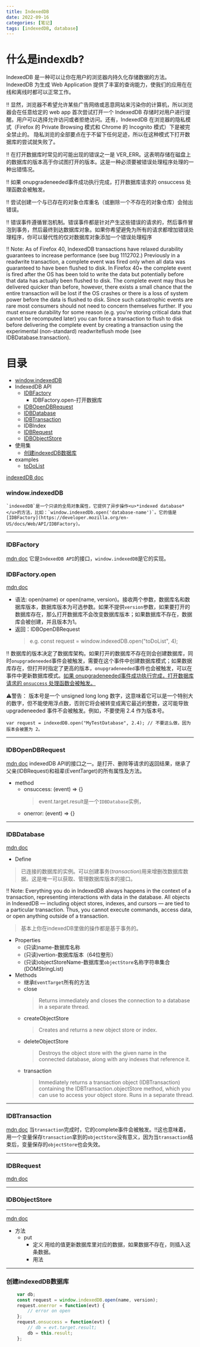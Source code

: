 ```yaml
---
title: IndexedDB
date: 2022-09-16
categories: [笔记]
tags: [indexedDB, database]
---
```


# 什么是indexdb?
IndexedDB 是一种可以让你在用户的浏览器内持久化存储数据的方法。IndexedDB 为生成 Web Application 提供了丰富的查询能力，使我们的应用在在线和离线时都可以正常工作。

‼️ 显然，浏览器不希望允许某些广告网络或恶意网站来污染你的计算机，所以浏览器会在任意给定的 web app 首次尝试打开一个 IndexedDB 存储时对用户进行提醒。用户可以选择允许访问或者拒绝访问。还有，IndexedDB 在浏览器的隐私模式（Firefox 的 Private Browsing 模式和 Chrome 的 Incognito 模式）下是被完全禁止的。 隐私浏览的全部要点在于不留下任何足迹，所以在这种模式下打开数据库的尝试就失败了。

‼️ 在打开数据库时常见的可能出现的错误之一是 VER_ERR。这表明存储在磁盘上的数据库的版本高于你试图打开的版本。这是一种必须要被错误处理程序处理的一种出错情况。

‼️ 如果 onupgradeneeded事件成功执行完成，打开数据库请求的 onsuccess 处理函数会被触发。

‼️ 尝试创建一个与已存在的对象仓库重名（或删除一个不存在的对象仓库）会抛出错误。

‼️ 错误事件遵循冒泡机制。错误事件都是针对产生这些错误的请求的，然后事件冒泡到事务，然后最终到达数据库对象。如果你希望避免为所有的请求都增加错误处理程序，你可以替代性的仅对数据库对象添加一个错误处理程序

‼️ Note: As of Firefox 40, IndexedDB transactions have relaxed durability guarantees to increase performance (see bug 1112702.) Previously in a readwrite transaction, a complete event was fired only when all data was guaranteed to have been flushed to disk. In Firefox 40+ the complete event is fired after the OS has been told to write the data but potentially before that data has actually been flushed to disk. The complete event may thus be delivered quicker than before, however, there exists a small chance that the entire transaction will be lost if the OS crashes or there is a loss of system power before the data is flushed to disk. Since such catastrophic events are rare most consumers should not need to concern themselves further. If you must ensure durability for some reason (e.g. you're storing critical data that cannot be recomputed later) you can force a transaction to flush to disk before delivering the complete event by creating a transaction using the experimental (non-standard) readwriteflush mode (see IDBDatabase.transaction).



# 目录
* [window.indexedDB](#window.indexedDB)
* IndexedDB API
    * [IDBFactory](#IDBFactory)
        * IDBFactory.open-打开数据库
    * [IDBOpenDBRequest](#IDBOpenDBRequest)
    * [IDBDatabase](#IDBDatabase)
    * [IDBTransaction](#IDBTransaction)
    * IDBIndex
    * [IDBRequest](#IDBRequest)
    * [IDBObjectStore](#IDBObjectStore)
* 使用集
    * [创建indexedDB数据库](#创建indexedDB数据库)
* examples
    * [toDoList](https://github.com/mdn/to-do-notifications)


[indexedDB doc](https://developer.mozilla.org/en-US/docs/Web/API/IndexedDB_API)

### window.indexedDB
    `indexedDB`是一个只读的全局对象属性，它提供了异步操作<u>*indexed database*</u>的方法，比如：`window.indexedDb.open('database-name')`。它的值是[IDBFactory](https://developer.mozilla.org/en-US/docs/Web/API/IDBFactory)。
--------------------------------

### IDBFactory
[mdn doc](https://developer.mozilla.org/en-US/docs/Web/API/IDBFactory)
    它是`IndexedDB API`的接口，`window.indexedDB`是它的实现。

### IDBFactory.open
[mdn doc](https://developer.mozilla.org/en-US/docs/Web/API/IDBFactory/open)
* 语法: open(name) or open(name, version)。接收两个参数，数据库名和数据库版本，数据库版本为可选参数。如果不提供`version`参数，如果要打开的数据库存在，那么打开数据库不会改变数据库版本；如果数据库不存在，数据库会被创建，并且版本为1。
* 返回：IDBOpenDBRequest
    >e.g.
    const request = window.indexedDB.open("toDoList", 4);

‼️ 数据库的版本决定了数据库架构。如果打开的数据库不存在则会创建数据库，同时`onupgradeneeded`事件会被触发，需要在这个事件中创建数据库模式；如果数据库存在，但打开时指定了更高的版本，`onupgradeneeded`事件也会被触发，可以在事件中更新数据库模式。<u>如果 onupgradeneeded事件成功执行完成，打开数据库请求的 `onsuccess` 处理函数会被触发。</u>

⚠️警告： 版本号是一个 unsigned long long 数字，这意味着它可以是一个特别大的数字，但不能使用浮点数，否则它将会被转变成离它最近的整数，这可能导致 upgradeneeded 事件不会被触发。例如，不要使用 2.4 作为版本号。

    var request = indexedDB.open("MyTestDatabase", 2.4); // 不要这么做，因为版本会被置为 2。

--------------------------------
### IDBOpenDBRequest
[mdn doc](https://developer.mozilla.org/en-US/docs/Web/API/IDBOpenDBRequest)
    indexedDB API的接口之一。是打开、删除等请求的返回结果，继承了父亲(IDBRequest)和祖辈(EventTarget)的所有属性及方法。
    
* method
    * onsuccess: (event) => {}
        > event.target.result是一个`IDBDatabase`实例，
    * onerror: (event) => {}

--------------------------------
### IDBDatabase
[mdn doc](https://developer.mozilla.org/en-US/docs/Web/API/IDBDatabase)
* Define
>已连接的数据库的实例。可以创建事务(*transaction*)用来增删改数据库数据。这是唯一可以获取、管理数据库版本的接口。

‼️ Note: Everything you do in IndexedDB always happens in the context of a transaction, representing interactions with data in the database. All objects in IndexedDB — including object stores, indexes, and cursors — are tied to a particular transaction. Thus, you cannot execute commands, access data, or open anything outside of a transaction.
>基本上你在indexedDB里做的操作都是基于事务的。

* Properties
    * (只读)name-数据库名称
    * (只读)vertion-数据库版本（64位整形）
    * (只读)objectStoreName-数据库里`objectStore`名称字符串集合(DOMStringList)
* Methods
    * 继承`EventTarget`所有的方法
    * close
        >Returns immediately and closes the connection to a database in a separate thread.
    * createObjectStore
        >Creates and returns a new object store or index.
    * deleteObjectStore
        >Destroys the object store with the given name in the connected database, along with any indexes that reference it.
    * transaction
        >Immediately returns a transaction object (IDBTransaction) containing the IDBTransaction.objectStore method, which you can use to access your object store. Runs in a separate thread.

--------------
### IDBTransaction
[mdn doc](https://developer.mozilla.org/en-US/docs/Web/API/IDBTransaction)
当`transaction`完成时，它的complete事件会被触发。‼️这也意味着，用一个变量保存`transaction`拿到的`objectStore`没有意义，因为当`transaction`结束后，变量保存的`objectStore`也会失效。

--------------
### IDBRequest
[mdn doc](https://developer.mozilla.org/en-US/docs/Web/API/IDBRequest)

--------------



### IDBObjectStore
--------------
[mdn doc](https://developer.mozilla.org/en-US/docs/Web/API/IDBObjectStore)
* 方法
    * put
        * 定义
            用给的值更新数据库里对应的数据，如果数据不存在，则插入这条数据。
        * 用法

---------------




### 创建indexedDB数据库
```javascript
    var db;
    const request = window.indexedDB.open(name, version);
    request.onerror = function(evt) {
        // error on open
    };
    request.onsuccess = function(evt) {
        // db = evt.target.result;
        db = this.result;
    };
```